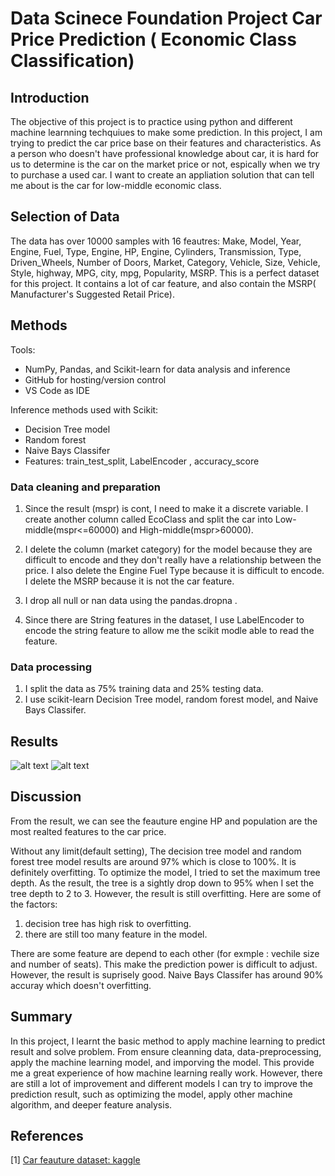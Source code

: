 # Data Scinece Foundation Project Car Price Prediction ( Economic Class Classification)


## Introduction
The objective of this project is to practice using python and different machine learnning techquiues to make some prediction. In this project, I am trying to predict the car price base on their features and characteristics. As a person who doesn't have professional knowledge about car, it is hard for us to determine is the car on the market price or not, espically when we try to purchase a used car.  I want to create an appliation solution that can tell me about is the car for low-middle economic class.

## Selection of Data
The data has over 10000 samples with 16 feautres: Make, Model, Year, Engine, Fuel, Type, Engine, HP,	Engine, Cylinders,	Transmission, Type,	Driven_Wheels,	Number of Doors,	Market, Category,	Vehicle, Size, Vehicle, Style, highway, MPG,	city, mpg,	Popularity,	MSRP. This is a perfect dataset for this project. It contains a lot of car feature, and also contain the MSRP( Manufacturer's Suggested Retail Price).

## Methods

Tools:
- NumPy, Pandas, and Scikit-learn for data analysis and inference
- GitHub for hosting/version control
- VS Code as IDE

Inference methods used with Scikit:
- Decision Tree model
- Random forest
- Naive Bays Classifer
- Features: train_test_split, LabelEncoder , accuracy_score

### Data cleaning and preparation

1. Since the result (mspr) is cont, I need to make it a discrete variable. I create another column called EcoClass and split the car into Low-middle(mspr<=60000) and High-middle(mspr>60000).

2. I delete the column (market category) for the model because they are difficult to encode and they don't really have a relationship between the price. I also delete the Engine Fuel Type because it is difficult to encode. I delete the MSRP because it is not the car feature.

3. I drop all null or nan data using the pandas.dropna .

4. Since there are String features in the dataset, I use LabelEncoder to encode the string feature to allow me the scikit modle able to read the feature.
### Data processing
1. I split the data as 75% training data and 25% testing data.
2. I use scikit-learn  Decision Tree model, random forest model, and Naive Bays Classifer.
## Results

![alt text](https://github.com/asdrewlee23/DsfCarPriceClassification/blob/main/decision%20_tree.png)
![alt text](https://github.com/asdrewlee23/DsfCarPriceClassification/blob/main/Result.png)
## Discussion
From the result, we can see the feauture engine HP and population are the most realted features to the car price.

Without any limit(default setting), The decision tree model and random forest tree model results are around 97% which is close to 100%. It is definitely overfitting. To optimize the model, I tried to set the maximum tree depth. As the result, the tree is a sightly drop down to 95% when I set the tree depth to 2 to 3.
However, the result is still overfitting. Here are some of the factors:
1. decision tree has high risk to overfitting.
2. there are still too many feature in the model.

There are some feature are depend to each other (for exmple : vechile size and number of seats). This make the prediction power is difficult to adjust. However, the result is suprisely good. Naive Bays Classifer has around 90% accuray which doesn't overfitting.
## Summary
In this project, I learnt the basic method to apply machine learning to predict result and solve problem. From ensure cleanning data, data-preprocessing, apply the machine learning model, and imporving the model. This provide me a great experience of how machine learning really work. However, there are still a lot of improvement and different models I can try to improve the prediction result, such as optimizing the model, apply other machine algorithm, and deeper feature analysis.

## References
[1] [Car feauture dataset: kaggle](https://www.kaggle.com/CooperUnion/cardataset)
